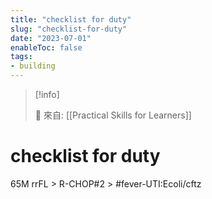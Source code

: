 ```yaml
---
title: "checklist for duty"
slug: "checklist-for-duty"
date: "2023-07-01"
enableToc: false
tags:
- building
---
```


> [!info]
>
> 🌱 來自: [[Practical Skills for Learners]]

# checklist for duty

65M rrFL > R-CHOP#2 > #fever-UTI:Ecoli/cftz
